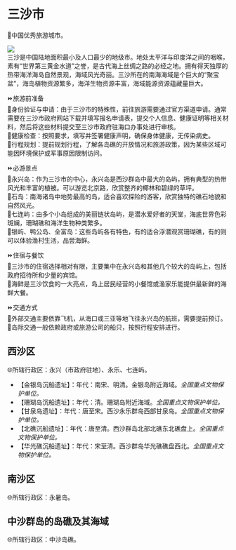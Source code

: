 # 三沙市  
🏅中国优秀旅游城市。  

![](https://boot-img.xuexi.cn/image/1005/upload/0a4db39b8802460993884ea5e1afbec6.jpg)  
三沙是中国陆地面积最小及人口最少的地级市。地处太平洋与印度洋之间的咽喉，素有“世界第三黄金水道”之誉，是古代海上丝绸之路的必经之地。拥有得天独厚的热带海洋海岛自然景观，海域风光奇丽。三沙所在的南海海域是个巨大的“聚宝盆”，海岛植物资源繁多，海洋生物资源丰富，海域能源资源蕴藏量巨大。  

⏩旅游前准备  
🔸身份验证与申请：由于三沙市的特殊性，前往旅游需要通过官方渠道申请。通常需要在三沙市政府网站下载并填写报名申请表，提交个人信息、健康证明等相关材料，然后将这些材料提交至三沙市政府驻海口办事处进行审核。  
🔸健康检查：按照要求，填写并签署健康声明，确保身体健康，无传染病史。  
🔸行程规划：提前规划行程，了解各岛礁的开放情况和旅游政策，因为某些区域可能因环境保护或军事原因限制访问。  

⏩必游景点  
🔸永兴岛：作为三沙市的中心，永兴岛是西沙群岛中最大的岛屿，拥有典型的热带风光和丰富的植被。可以游览北京路，欣赏整齐的椰林和碧绿的草坪。  
🔸石岛：南海诸岛中地势最高的岛，适合喜欢探险的游客，欣赏独特的礁石地貌和自然风光。  
🔸七连屿：由多个小岛组成的美丽链状岛屿，是潜水爱好者的天堂，海底世界色彩斑斓，珊瑚礁和海洋生物种类繁多。  
🔸银屿、鸭公岛、全富岛：这些岛屿各有特色，有的适合浮潜观赏珊瑚礁，有的则可以体验渔村生活，品尝海鲜。  

⏩住宿与餐饮  
🔸三沙市的住宿选择相对有限，主要集中在永兴岛和其他几个较大的岛屿上，包括政府招待所和少量的宾馆。  
🔸海鲜是三沙饮食的一大亮点，岛上居民经营的小餐馆或渔家乐能提供最新鲜的海鲜大餐。  

⏩交通方式  
🔸外部交通主要依靠飞机，从海口或三亚等地飞往永兴岛的航班，需要提前预订。  
🔸岛际交通一般依赖政府或旅游公司的船只，按照行程安排进行。  

## 西沙区  
🌐所辖行政区：永兴（市政府驻地）、永乐、七连屿。  

* 【金银岛沉船遗址】：年代：南宋、明清。金银岛附近海域。*全国重点文物保护单位。*  
* 【珊瑚岛沉船遗址】：年代：清。珊瑚岛附近海域。*全国重点文物保护单位。*  
* 【甘泉岛遗址】：年代：唐至宋。西沙永乐群岛西部甘泉岛。*全国重点文物保护单位。*  
* 【北礁沉船遗址】：年代：唐至清。西沙群岛北部北礁东北礁盘上。*全国重点文物保护单位。*  
* 【华光礁沉船遗址】：年代：宋至清。西沙群岛华光礁礁盘西北。*全国重点文物保护单位。*  

## 南沙区  
🌐所辖行政区：永暑岛。  

## 中沙群岛的岛礁及其海域  
🌐所辖行政区：中沙岛礁。  
